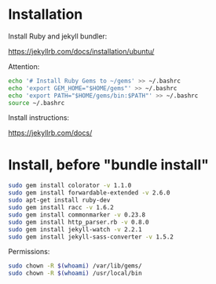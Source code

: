 # Installation

Install Ruby and jekyll bundler:

https://jekyllrb.com/docs/installation/ubuntu/


Attention:

```bash
echo '# Install Ruby Gems to ~/gems' >> ~/.bashrc
echo 'export GEM_HOME="$HOME/gems"' >> ~/.bashrc
echo 'export PATH="$HOME/gems/bin:$PATH"' >> ~/.bashrc
source ~/.bashrc
```
Install instructions:

https://jekyllrb.com/docs/

# Install, before "bundle install"

```bash
sudo gem install colorator -v 1.1.0
sudo gem install forwardable-extended -v 2.6.0
sudo apt-get install ruby-dev
sudo gem install racc -v 1.6.2
sudo gem install commonmarker -v 0.23.8
sudo gem install http_parser.rb -v 0.8.0
sudo gem install jekyll-watch -v 2.2.1
sudo gem install jekyll-sass-converter -v 1.5.2
```

Permissions:

```bash
sudo chown -R $(whoami) /var/lib/gems/
sudo chown -R $(whoami) /usr/local/bin
```
